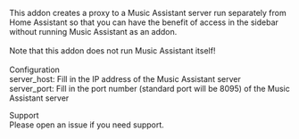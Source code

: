 This addon creates a proxy to a Music Assistant server run separately from Home Assistant so that you can have the benefit of access in the sidebar without running Music Assistant as an addon.<br>
<br>
Note that this addon does not run Music Assistant itself!<br>
<br>
Configuration <br>
server_host: Fill in the IP address of the Music Assistant server <br>
server_port: Fill in the port number (standard port will be 8095) of the Music Assistant server <br>

Support <br>
Please open an issue if you need support.
